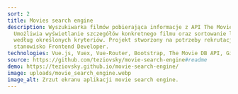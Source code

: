 ```yaml
---
sort: 2
title: Movies search engine
description: Wyszukiwarka filmów pobierająca informacje z API The Movie DB.
  Umożliwia wyświetlanie szczegółów konkretnego filmu oraz sortowanie listy
  według określonych kryteriów. Projekt stworzony na potrzeby rekrutacji na
  stanowisko Frontend Developer.
technologies: Vue.js, Vuex, Vue-Router, Bootstrap, The Movie DB API, Github Pages
source: https://github.com/teziovsky/movie-search-engine#readme
demo: https://teziovsky.github.io/movie-search-engine/
image: uploads/movie_search_engine.webp
image_alt: Zrzut ekranu aplikacji movie search engine.
---
```

